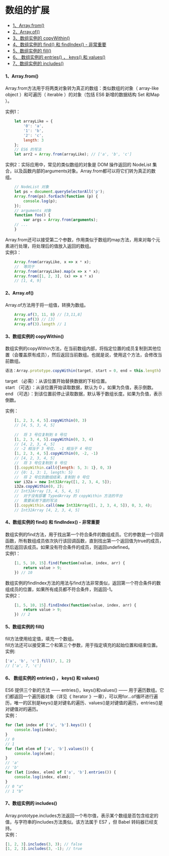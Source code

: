 # 数组的扩展

<!-- toc -->

- [1、Array.from()](#1arrayfrom)
- [2、Array.of()](#2arrayof)
- [3、数组实例的 copyWithin()](#3%E6%95%B0%E7%BB%84%E5%AE%9E%E4%BE%8B%E7%9A%84-copywithin)
- [4、数组实例的 find() 和 findIndex() - 非常重要](#4%E6%95%B0%E7%BB%84%E5%AE%9E%E4%BE%8B%E7%9A%84-find-%E5%92%8C-findindex------%E9%9D%9E%E5%B8%B8%E9%87%8D%E8%A6%81)
- [5、数组实例的 fill()](#5%E6%95%B0%E7%BB%84%E5%AE%9E%E4%BE%8B%E7%9A%84-fill)
- [6、 数组实例的 entries() ， keys() 和 values()](#6-%E6%95%B0%E7%BB%84%E5%AE%9E%E4%BE%8B%E7%9A%84-entries--keys-%E5%92%8C-values)
- [7、数组实例的 includes()](#7%E6%95%B0%E7%BB%84%E5%AE%9E%E4%BE%8B%E7%9A%84-includes)

<!-- tocstop -->

#### 1、Array.from()            
Array.from方法用于将两类对象转为真正的数组：类似数组的对象（ array-like object ）和可遍历（ iterable ）的对象（包括 ES6 新增的数据结构 Set 和Map ）。

实例1：            
```javascript
    let arrayLike = {
        '0': 'a',
        '1': 'b',
        '2': 'c',
        length: 3
    };
    // ES6 的写法
    let arr2 = Array.from(arrayLike); // ['a', 'b', 'c']
```                 

实例2：实际应用中，常见的类似数组的对象是 DOM 操作返回的 NodeList 集合，以及函数内部的arguments对象。Array.from都可以将它们转为真正的数组。
```javascript
    // NodeList 对象
    let ps = document.querySelectorAll('p');
    Array.from(ps).forEach(function (p) {
        console.log(p);
    });
    // arguments 对象
    function foo() {
        var args = Array.from(arguments);
    // ...
    }
```

Array.from还可以接受第二个参数，作用类似于数组的map方法，用来对每个元素进行处理，将处理后的值放入返回的数组。               
实例3：            
```javascript
    Array.from(arrayLike, x => x * x);
    //  等同于
    Array.from(arrayLike).map(x => x * x);
    Array.from([1, 2, 3], (x) => x * x)
    // [1, 4, 9]
```

#### 2、Array.of()          
Array.of方法用于将一组值，转换为数组。             
```javascript
    Array.of(3, 11, 8) // [3,11,8]
    Array.of(3) // [3]
    Array.of(3).length // 1
```  

#### 3、数组实例的 copyWithin()          
数组实例的copyWithin方法，在当前数组内部，将指定位置的成员复制到其他位置（会覆盖原有成员），然后返回当前数组。也就是说，使用这个方法，会修改当前数组。                
```javascript
语法：Array.prototype.copyWithin(target, start = 0, end = this.length)             
```                     
target （必需）：从该位置开始替换数据的下标位置。             
start （可选）：从该位置开始读取数据，默认为 0 。如果为负值，表示倒数。        
end （可选）：到该位置前停止读取数据，默认等于数组长度。如果为负值，表示倒数。           

实例：         
```javascript
    [1, 2, 3, 4, 5].copyWithin(0, 3)
    // [4, 5, 3, 4, 5]
    
    //  将 3 号位复制到 0 号位
    [1, 2, 3, 4, 5].copyWithin(0, 3, 4)
    // [4, 2, 3, 4, 5]
    // -2 相当于 3 号位， -1 相当于 4 号位
    [1, 2, 3, 4, 5].copyWithin(0, -2, -1)
    // [4, 2, 3, 4, 5]
    //  将 3 号位复制到 0 号位
    [].copyWithin.call({length: 5, 3: 1}, 0, 3)
    // {0: 1, 3: 1, length: 5}
    //  将 2 号位到数组结束，复制到 0 号位
    var i32a = new Int32Array([1, 2, 3, 4, 5]);
    i32a.copyWithin(0, 2);
    // Int32Array [3, 4, 5, 4, 5]
    //  对于没有部署 TypedArray 的 copyWithin 方法的平台
    //  需要采用下面的写法
    [].copyWithin.call(new Int32Array([1, 2, 3, 4, 5]), 0, 3, 4);
    // Int32Array [4, 2, 3, 4, 5]
```

#### 4、数组实例的 find() 和 findIndex()   -  非常重要            
数组实例的find方法，用于找出第一个符合条件的数组成员。它的参数是一个回调函数，所有数组成员依次执行该回调函数，直到找出第一个返回值为true的成员，然后返回该成员。如果没有符合条件的成员，则返回undefined。               
实例1：                
```javascript
    [1, 5, 10, 15].find(function(value, index, arr) {
        return value > 9;
    }) // 10
```
数组实例的findIndex方法的用法与find方法非常类似，返回第一个符合条件的数组成员的位置，如果所有成员都不符合条件，则返回-1。            
实例2：            
```javascript
    [1, 5, 10, 15].findIndex(function(value, index, arr) {
        return value > 9;
    }) // 2
```

#### 5、数组实例的 fill()            
fill方法使用给定值，填充一个数组。             
fill方法还可以接受第二个和第三个参数，用于指定填充的起始位置和结束位置。              
实例:         
```javascript
['a', 'b', 'c'].fill(7, 1, 2)
// ['a', 7, 'c']
```

#### 6、 数组实例的 entries() ， keys() 和 values()
ES6 提供三个新的方法 —— entries()，keys()和values() —— 用于遍历数组。它们都返回一个遍历器对象（详见《 Iterator 》一章），可以用for...of循环进行遍历，唯一的区别是keys()是对键名的遍历、values()是对键值的遍历，entries()是对键值对的遍历。             
实例：             
```javascript
for (let index of ['a', 'b'].keys()) {
    console.log(index);
}
// 0
// 1
for (let elem of ['a', 'b'].values()) {
    console.log(elem);
}
// 'a'
// 'b'
for (let [index, elem] of ['a', 'b'].entries()) {
    console.log(index, elem);
}
// 0 "a"
// 1 "b"
```

#### 7、数组实例的 includes()                
Array.prototype.includes方法返回一个布尔值，表示某个数组是否包含给定的值，与字符串的includes方法类似。该方法属于 ES7 ，但 Babel 转码器已经支持。          
实例：         
```javascript
[1, 2, 3].includes(3, 3); // false
[1, 2, 3].includes(3, -1); // true
```
